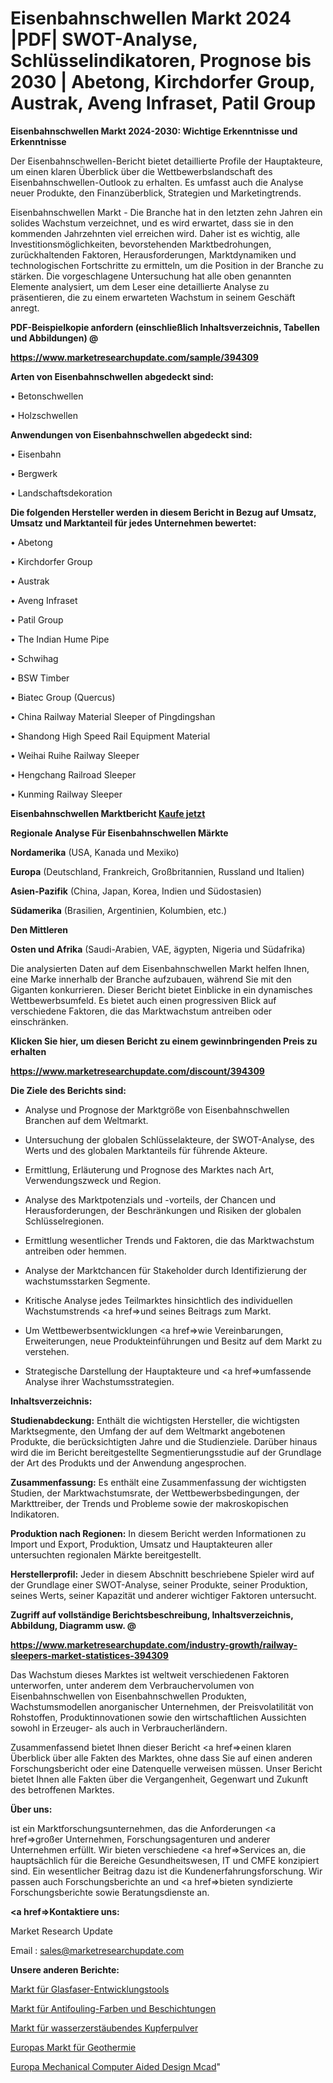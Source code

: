 # Eisenbahnschwellen Markt 2024 |PDF| SWOT-Analyse, Schlüsselindikatoren, Prognose bis 2030 | Abetong, Kirchdorfer Group, Austrak, Aveng Infraset, Patil Group

<strong>Eisenbahnschwellen Markt 2024-2030: Wichtige Erkenntnisse und Erkenntnisse</strong>

Der Eisenbahnschwellen-Bericht bietet detaillierte Profile der Hauptakteure, um einen klaren Überblick über die Wettbewerbslandschaft des Eisenbahnschwellen-Outlook zu erhalten. Es umfasst auch die Analyse neuer Produkte, den Finanzüberblick, Strategien und Marketingtrends.

Eisenbahnschwellen Markt - Die Branche hat in den letzten zehn Jahren ein solides Wachstum verzeichnet, und es wird erwartet, dass sie in den kommenden Jahrzehnten viel erreichen wird. Daher ist es wichtig, alle Investitionsmöglichkeiten, bevorstehenden Marktbedrohungen, zurückhaltenden Faktoren, Herausforderungen, Marktdynamiken und technologischen Fortschritte zu ermitteln, um die Position in der Branche zu stärken. Die vorgeschlagene Untersuchung hat alle oben genannten Elemente analysiert, um dem Leser eine detaillierte Analyse zu präsentieren, die zu einem erwarteten Wachstum in seinem Geschäft anregt.



<strong><b>PDF-Beispielkopie anfordern (einschließlich Inhaltsverzeichnis, Tabellen und Abbildungen) @ </b></strong>

<strong><a href=https://www.marketresearchupdate.com/sample/394309>

<strong>https://www.marketresearchupdate.com/sample/394309</u></a></strong></strong>



<strong>Arten von Eisenbahnschwellen abgedeckt sind:</strong>

• Betonschwellen

• Holzschwellen



<strong>Anwendungen von Eisenbahnschwellen abgedeckt sind:</strong>

• Eisenbahn

• Bergwerk

• Landschaftsdekoration



<strong>Die folgenden Hersteller werden in diesem Bericht in Bezug auf Umsatz, Umsatz und Marktanteil für jedes Unternehmen bewertet:</strong>

• Abetong

• Kirchdorfer Group

• Austrak

• Aveng Infraset

• Patil Group

• The Indian Hume Pipe

• Schwihag

• BSW Timber

• Biatec Group (Quercus)

• China Railway Material Sleeper of Pingdingshan

• Shandong High Speed Rail Equipment Material

• Weihai Ruihe Railway Sleeper

• Hengchang Railroad Sleeper

• Kunming Railway Sleeper



<strong>Eisenbahnschwellen Marktbericht <a href=https://www.marketresearchupdate.com/buynow/394309>Kaufe jetzt</a></strong>



<strong>Regionale Analyse Für Eisenbahnschwellen Märkte</strong>



<strong>Nordamerika</strong> (USA, Kanada und Mexiko)



<strong>Europa</strong> (Deutschland, Frankreich, Großbritannien, Russland und Italien)



<strong>Asien-Pazifik</strong> (China, Japan, Korea, Indien und Südostasien)



<strong>Südamerika</strong> (Brasilien, Argentinien, Kolumbien, etc.)



<strong>Den Mittleren</strong> 

<strong>Osten und Afrika</strong> (Saudi-Arabien, VAE, ägypten, Nigeria und Südafrika)

Die analysierten Daten auf dem Eisenbahnschwellen Markt helfen Ihnen, eine Marke innerhalb der Branche aufzubauen, während Sie mit den Giganten konkurrieren. Dieser Bericht bietet Einblicke in ein dynamisches Wettbewerbsumfeld. Es bietet auch einen progressiven Blick auf verschiedene Faktoren, die das Marktwachstum antreiben oder einschränken.



<strong>Klicken Sie hier, um diesen Bericht zu einem gewinnbringenden Preis zu erhalten
</strong>

<strong><a href=https://www.marketresearchupdate.com/discount/394309>https://www.marketresearchupdate.com/discount/394309</b></u></strong></a>



<strong>Die Ziele des Berichts sind:</strong>

- Analyse und Prognose der Marktgröße von Eisenbahnschwellen Branchen auf dem Weltmarkt.

- Untersuchung der globalen Schlüsselakteure, der SWOT-Analyse, des Werts und des globalen Marktanteils für führende Akteure.

- Ermittlung, Erläuterung und Prognose des Marktes nach Art, Verwendungszweck und Region.

- Analyse des Marktpotenzials und -vorteils, der Chancen und Herausforderungen, der Beschränkungen und Risiken der globalen Schlüsselregionen.

- Ermittlung wesentlicher Trends und Faktoren, die das Marktwachstum antreiben oder hemmen.

- Analyse der Marktchancen für Stakeholder durch Identifizierung der wachstumsstarken Segmente.

- Kritische Analyse jedes Teilmarktes hinsichtlich des individuellen Wachstumstrends <a href=>und</a> seines Beitrags zum Markt.

- Um Wettbewerbsentwicklungen <a href=>wie</a> Vereinbarungen, Erweiterungen, neue Produkteinführungen und Besitz auf dem Markt zu verstehen.

- Strategische Darstellung der Hauptakteure und <a href=>umfas</a>sende Analyse ihrer Wachstumsstrategien.



<strong>Inhaltsverzeichnis:</strong>



<strong>Studienabdeckung:</strong> Enthält die wichtigsten Hersteller, die wichtigsten Marktsegmente, den Umfang der auf dem Weltmarkt angebotenen Produkte, die berücksichtigten Jahre und die Studienziele. Darüber hinaus wird die im Bericht bereitgestellte Segmentierungsstudie auf der Grundlage der Art des Produkts und der Anwendung angesprochen.



<strong>Zusammenfassung:</strong> Es enthält eine Zusammenfassung der wichtigsten Studien, der Marktwachstumsrate, der Wettbewerbsbedingungen, der Markttreiber, der Trends und Probleme sowie der makroskopischen Indikatoren.



<strong>Produktion nach Regionen:</strong> In diesem Bericht werden Informationen zu Import und Export, Produktion, Umsatz und Hauptakteuren aller untersuchten regionalen Märkte bereitgestellt.



<strong>Herstellerprofil:</strong> Jeder in diesem Abschnitt beschriebene Spieler wird auf der Grundlage einer SWOT-Analyse, seiner Produkte, seiner Produktion, seines Werts, seiner Kapazität und anderer wichtiger Faktoren untersucht.



<strong><b>Zugriff auf vollständige Berichtsbeschreibung, Inhaltsverzeichnis, Abbildung, Diagramm usw. @ </b></strong>

<strong><a href=https://www.marketresearchupdate.com/industry-growth/railway-sleepers-market-statistices-394309>https://www.marketresearchupdate.com/industry-growth/railway-sleepers-market-statistices-394309</a></strong>

Das Wachstum dieses Marktes ist weltweit verschiedenen Faktoren unterworfen, unter anderem dem Verbrauchervolumen von Eisenbahnschwellen von Eisenbahnschwellen Produkten, Wachstumsmodellen anorganischer Unternehmen, der Preisvolatilität von Rohstoffen, Produktinnovationen sowie den wirtschaftlichen Aussichten sowohl in Erzeuger- als auch in Verbraucherländern.

Zusammenfassend bietet Ihnen dieser Bericht <a href=>einen</a> klaren Überblick über alle Fakten des Marktes, ohne dass Sie auf einen anderen Forschungsbericht oder eine Datenquelle verweisen müssen. Unser Bericht bietet Ihnen alle Fakten über die Vergangenheit, Gegenwart und Zukunft des betroffenen Marktes.



<strong>Über uns:</strong>

 ist ein Marktforschungsunternehmen, das die Anforderungen <a href=>großer</a> Unternehmen, Forschungsagenturen und anderer Unternehmen erfüllt. Wir bieten verschiedene <a href=>Services</a> an, die hauptsächlich für die Bereiche Gesundheitswesen, IT und CMFE konzipiert sind. Ein wesentlicher Beitrag dazu ist die Kundenerfahrungsforschung. Wir passen auch Forschungsberichte an und <a href=>bieten</a> syndizierte Forschungsberichte sowie Beratungsdienste an.



<strong><a href=>Kontaktiere uns:</a></strong>

Market Research Update

Email : sales@marketresearchupdate.com



<strong>Unsere anderen Berichte:</strong>

<a href=https://www.linkedin.com/pulse/fiber-optic-development-tools-market>Markt für Glasfaser-Entwicklungstools</a>

<a href=https://www.linkedin.com/pulse/antifouling-paints-coating-market-outlooks>Markt für Antifouling-Farben und Beschichtungen</a>

<a href=https://www.linkedin.com/pulse/water-atomizing-copper-powder-market-size-trends>Markt für wasserzerstäubendes Kupferpulver</a>

<a href=https://www.linkedin.com/pulse/europe-geothermal-energy-market-2030-see-huge>Europas Markt für Geothermie</a>

<a href=https://www.linkedin.com/pulse/europe-mechanical-computer-aided-design-mcad>Europa Mechanical Computer Aided Design Mcad</a>"
